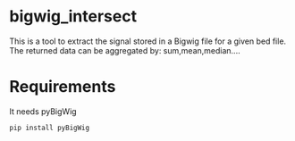 # bigwig_intersect
This is a tool to extract the signal stored in a Bigwig file for a given bed file. The returned data can be aggregated by: sum,mean,median....
# Requirements
It needs pyBigWig
```
pip install pyBigWig
```
